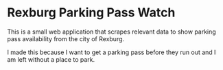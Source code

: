 # Rexburg Parking Pass Watch
This is a small web application that scrapes relevant data to show parking pass availability from the city of Rexburg.

I made this because I want to get a parking pass before they run out and I am left without a place to park.